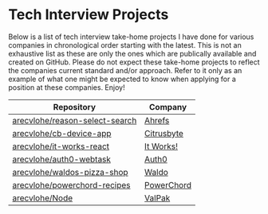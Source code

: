 # Tech Interview Projects

Below is a list of tech interview take-home projects I have done for various companies in chronological order starting with the latest. This is not an exhaustive list as these are only the ones which are publically available and created on GitHub. Please do not expect these take-home projects to reflect the companies current standard and/or approach. Refer to it only as an example of what one might be expected to know when applying for a position at these companies. Enjoy!

| Repository  | Company |
|---|---|
| [arecvlohe/reason-select-search](https://github.com/arecvlohe/reason-select-search) | [Ahrefs](https://ahrefs.com/) |
| [arecvlohe/cb-device-app](https://github.com/arecvlohe/cb-device-app)| [Citrusbyte](https://citrusbyte.com/) |
| [arecvlohe/it-works-react](https://github.com/arecvlohe/it-works-react) | [It Works!](https://www.itworks.com/)
| [arecvlohe/auth0-webtask](https://github.com/arecvlohe/auth0-webtask) | [Auth0](https://auth0.com/)|
| [arecvlohe/waldos-pizza-shop](https://github.com/arecvlohe/waldos-pizza-shop) | [Waldo](https://waldophotos.com/) |
| [arecvlohe/powerchord-recipes](https://github.com/arecvlohe/powerchord-recipes)  | [PowerChord](https://www.powerchord.com/)| 
| [arecvlohe/Node](https://github.com/arecvlohe/Node) | [ValPak](https://www.valpak.com/) |
